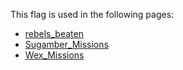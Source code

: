 This flag is used in the following pages:
 - [rebels_beaten](../events/rebels_beaten.md)
 - [Sugamber_Missions](../missions/Sugamber_Missions.md)
 - [Wex_Missions](../missions/Wex_Missions.md)

